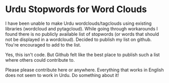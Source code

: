 # Urdu Stopwords for Word Clouds
I have been unable to make Urdu wordclouds/tagclouds using existing libraries (wordcloud and pytagcloud). While going through workarounds I found there is no publicly available list of stopwords (or words that should not be displayed in a wordcloud). Decided to publish my list on github. You're encouraged to add to the list.

Yes, this isn't code. But Github felt like the best place to publish such a list where others could contribute to.


Please please contribute here or anywhere. Everything that works in English does not seem to work in Urdu. Do something about it!

